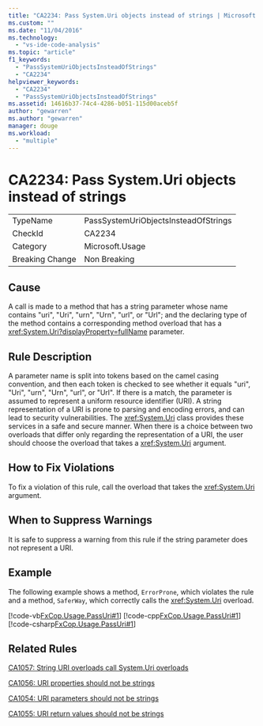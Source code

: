 ```yaml
---
title: "CA2234: Pass System.Uri objects instead of strings | Microsoft Docs"
ms.custom: ""
ms.date: "11/04/2016"
ms.technology: 
  - "vs-ide-code-analysis"
ms.topic: "article"
f1_keywords: 
  - "PassSystemUriObjectsInsteadOfStrings"
  - "CA2234"
helpviewer_keywords: 
  - "CA2234"
  - "PassSystemUriObjectsInsteadOfStrings"
ms.assetid: 14616b37-74c4-4286-b051-115d00aceb5f
author: "gewarren"
ms.author: "gewarren"
manager: douge
ms.workload: 
  - "multiple"
---
```

# CA2234: Pass System.Uri objects instead of strings
|||  
|-|-|  
|TypeName|PassSystemUriObjectsInsteadOfStrings|  
|CheckId|CA2234|  
|Category|Microsoft.Usage|  
|Breaking Change|Non Breaking|  
  
## Cause  
 A call is made to a method that has a string parameter whose name contains "uri", "Uri", "urn", "Urn", "url", or "Url"; and the declaring type of the method contains a corresponding method overload that has a <xref:System.Uri?displayProperty=fullName> parameter.  
  
## Rule Description  
 A parameter name is split into tokens based on the camel casing convention, and then each token is checked to see whether it equals "uri", "Uri", "urn", "Urn", "url", or "Url". If there is a match, the parameter is assumed to represent a uniform resource identifier (URI). A string representation of a URI is prone to parsing and encoding errors, and can lead to security vulnerabilities. The <xref:System.Uri> class provides these services in a safe and secure manner. When there is a choice between two overloads that differ only regarding the representation of a URI, the user should choose the overload that takes a <xref:System.Uri> argument.  
  
## How to Fix Violations  
 To fix a violation of this rule, call the overload that takes the <xref:System.Uri> argument.  
  
## When to Suppress Warnings  
 It is safe to suppress a warning from this rule if the string parameter does not represent a URI.  
  
## Example  
 The following example shows a method, `ErrorProne`, which violates the rule and a method, `SaferWay`, which correctly calls the <xref:System.Uri> overload.  
  
 [!code-vb[FxCop.Usage.PassUri#1](../code-quality/codesnippet/VisualBasic/ca2234-pass-system-uri-objects-instead-of-strings_1.vb)]
 [!code-cpp[FxCop.Usage.PassUri#1](../code-quality/codesnippet/CPP/ca2234-pass-system-uri-objects-instead-of-strings_1.cpp)]
 [!code-csharp[FxCop.Usage.PassUri#1](../code-quality/codesnippet/CSharp/ca2234-pass-system-uri-objects-instead-of-strings_1.cs)]  
  
## Related Rules  
 [CA1057: String URI overloads call System.Uri overloads](../code-quality/ca1057-string-uri-overloads-call-system-uri-overloads.md)  
  
 [CA1056: URI properties should not be strings](../code-quality/ca1056-uri-properties-should-not-be-strings.md)  
  
 [CA1054: URI parameters should not be strings](../code-quality/ca1054-uri-parameters-should-not-be-strings.md)  
  
 [CA1055: URI return values should not be strings](../code-quality/ca1055-uri-return-values-should-not-be-strings.md)